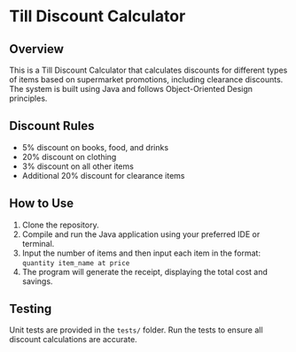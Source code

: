 # Till Discount Calculator

## Overview

This is a Till Discount Calculator that calculates discounts for different types of items based on supermarket promotions, including clearance discounts. The system is built using Java and follows Object-Oriented Design principles.

## Discount Rules

- 5% discount on books, food, and drinks
- 20% discount on clothing
- 3% discount on all other items
- Additional 20% discount for clearance items

## How to Use

1. Clone the repository.
2. Compile and run the Java application using your preferred IDE or terminal.
3. Input the number of items and then input each item in the format:
   `quantity item_name at price`
4. The program will generate the receipt, displaying the total cost and savings.

## Testing

Unit tests are provided in the `tests/` folder. Run the tests to ensure all discount calculations are accurate.
